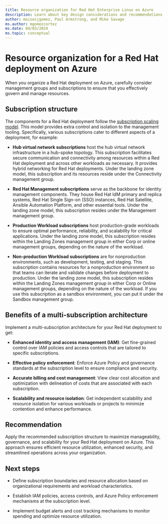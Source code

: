 ```yaml
---
title: Resource organization for Red Hat Enterprise Linux on Azure
description: Learn about key design considerations and recommendations for resource organization in RHEL on Azure infrastructure.
author: moisesjgomez, Paul Armstrong, and Mike Savage
ms.author: mgomezcortez
ms.date: 04/03/2024
ms.topic: conceptual
---
```


# Resource organization for a Red Hat deployment on Azure

When you organize a Red Hat deployment on Azure, carefully consider management groups and subscriptions to ensure that you effectively govern and manage resources.

## Subscription structure

The components for a Red Hat deployment follow the [subscription scaling model](/azure/cloud-adoption-framework/ready/landing-zone/design-area/resource-org-subscriptions#organization-and-governance-design-considerations). This model provides extra control and isolation to the management tooling. Specifically, various subscriptions cater to different aspects of a deployment, for example:

- **Hub virtual network subscriptions** host the hub virtual network infrastructure in a hub-spoke topology. This subscription facilitates secure communication and connectivity among resources within a Red Hat deployment and across other workloads as necessary. It provides hybrid networking for Red Hat deployments. Under the landing zone model, this subscription and its resources reside under the Connectivity management group.

- **Red Hat Management subscriptions** serve as the backbone for identity management components. They house Red Hat IdM primary and replica systems, Red Hat Single Sign-on (SSO) instances, Red Hat Satellite, Ansible Automation Platform, and other essential tools. Under the landing zone model, this subscription resides under the Management management group.

- **Production Workload subscriptions** host production-grade workloads to ensure optimal performance, reliability, and scalability for critical applications. Under the landing zone model, this subscription resides within the Landing Zones management group in either Corp or online management groups, depending on the nature of the workload.

- **Non-production Workload subscriptions** are for nonproduction environments, such as development, testing, and staging. This subscription contains resources for a nonproduction environment so that teams can iterate and validate changes before deployment to production. Under the landing zone model, this subscription resides within the Landing Zones management group in either Corp or Online management groups, depending on the nature of the workload. If you use this subscription as a sandbox environment, you can put it under the Sandbox management group.

## Benefits of a multi-subscription architecture

Implement a multi-subscription architecture for your Red Hat deployment to get:

- **Enhanced identity and access management (IAM)**: Get fine-grained control over IAM policies and access controls that are tailored to specific subscriptions.

- **Effective policy enforcement**: Enforce Azure Policy and governance standards at the subscription level to ensure compliance and security.

- **Accurate billing and cost management**: View clear cost allocation and optimization with delineation of costs that are associated with each subscription.

- **Scalability and resource isolation**: Get independent scalability and resource isolation for various workloads or projects to minimize contention and enhance performance.

## Recommendation

Apply the recommended subscription structure to maximize manageability, governance, and scalability for your Red Hat deployment on Azure. This approach ensures efficient resource utilization, enhanced security, and streamlined operations across your organization.

## Next steps

- Define subscription boundaries and resource allocation based on organizational requirements and workload characteristics.

- Establish IAM policies, access controls, and Azure Policy enforcement mechanisms at the subscription level.
- Implement budget alerts and cost tracking mechanisms to monitor spending and optimize resource utilization.
